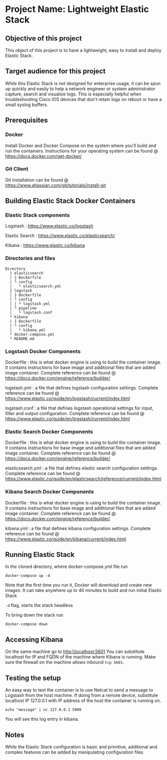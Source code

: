 # Project Name: Lightweight Elastic Stack

## Objective of this project

This object of this project is to have a lightweight, easy to install and deploy Elastic Stack.

## Target audience for this project

While this Elastic Stack is not designed for enterprise usage, it can be spun up quickly and easily to help a network engineer or system administrator capture, search and visualize logs. This is especially helpful when troubleshooting Cisco IOS devices that don't retain logs on reboot or have a small syslog buffers.

## Prerequisites

### Docker
Install Docker and Docker Compose on the system where you'll build and run the containers. Instructions for your operating system can be found @ <https://docs.docker.com/get-docker/>

### Git Client
Git installation can be found @ <https://www.atlassian.com/git/tutorials/install-git>


## Building Elastic Stack Docker Containers

### Elastic Stack components
Logstash 
:  <https://www.elastic.co/logstash>

Elastic Search 
:  <https://www.elastic.co/elasticsearch/>

Kibana 
:  <https://www.elastic.co/kibana>

### Directories and files
```
Directory
  ├ elasticsearch
  | ├ Dockerfile
  | └ config
  |   └ elasticsearch.yml
  ├ logstash
  | ├ Dockerfile
  | └ config
  | | └ logstash.yml
  | └ pipeline
  |   └ logstash.conf
  └ kibana
  | ├ Dockerfile
  | └ config
  |   └ kibana.yml
  └ docker-compose.yml
  └ README.md
```
### Logstash Docker Components
Dockerfile 
:  this is what docker engine is using to build the container image. It contains instructions for base image and additional files that are added image container. Complete reference can be found @ <https://docs.docker.com/engine/reference/builder/>

logstash.yml
:  a file that defines logstash configuration settings. Complete reference can be found @ <https://www.elastic.co/guide/en/logstash/current/index.html>

logstash.conf
:  a file that defines logstash operational settings for input, filter and output configuration. Complete reference can be found @ <https://www.elastic.co/guide/en/logstash/current/index.html>

### Elastic Search Docker Components
Dockerfile 
:  this is what docker engine is using to build the container image. It contains instructions for base image and additional files that are added image container. Complete reference can be found @ <https://docs.docker.com/engine/reference/builder/>

elasticsearch.yml
:  a file that defines elastic search configuration settings. Complete reference can be found @ <https://www.elastic.co/guide/en/elasticsearch/reference/current/index.html>


### Kibana Search Docker Components
Dockerfile 
:  this is what docker engine is using to build the container image. It contains instructions for base image and additional files that are added image container. Complete reference can be found @ <https://docs.docker.com/engine/reference/builder/>

kibana.yml
:  a file that defines kibana configuration settings. Complete reference can be found @ <https://www.elastic.co/guide/en/kibana/current/index.html>


## Running Elastic Stack



In the cloned directory, where docker-compose.yml file run

```
docker-compose up -d
```
Note that the first time you run it, Docker will download and create new images. It can take anywhere up to 40 minutes to build and run initial Elastic Stack

```-d``` flag, starts the stack headless

To bring down the stack run
```
docker-compose down
```

## Accessing Kibana
On the same machine go to <http:\\localhost:5601>
You can substitute localhost for IP and FQDN of the machine where Kibana is running. Make sure the firewall on the machine allows inbound ```tcp 5601```.


## Testing the setup
An easy way to test the container is to use Netcat to send a message to Logstash from the host machine. If doing from a remote device, substitute localhost IP 127.0.0.1 with IP address of the host the container is running on.
```
echo "message" | nc 127.0.0.1 5000
```

You will see this log entry in kibana.

## Notes
While the Elastic Stack configuration is basic and primitive, additional and complex features can be added by manipulating configuration files.
